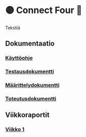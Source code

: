 # :yellow_circle: Connect Four :red_circle:

Tekstiä

## Dokumentaatio
### [Käyttöohje](https://github.com/Mimi-ctrl/TiraLabra/blob/main/dokumentaatio/kayttoohje.md)
### [Testausdokumentti](https://github.com/Mimi-ctrl/TiraLabra/blob/main/dokumentaatio/testausdokumentti.md)
### [Määrittelydokumentti](https://github.com/Mimi-ctrl/TiraLabra/blob/main/dokumentaatio/maarittelydokumentti.md)
### [Toteutusdokumentti](https://github.com/Mimi-ctrl/TiraLabra/blob/main/dokumentaatio/toteutusdokumentti.md)

## Viikkoraportit
### [Viikko 1](https://github.com/Mimi-ctrl/TiraLabra/blob/main/dokumentaatio/viikkoraportit/viikko1.md)
